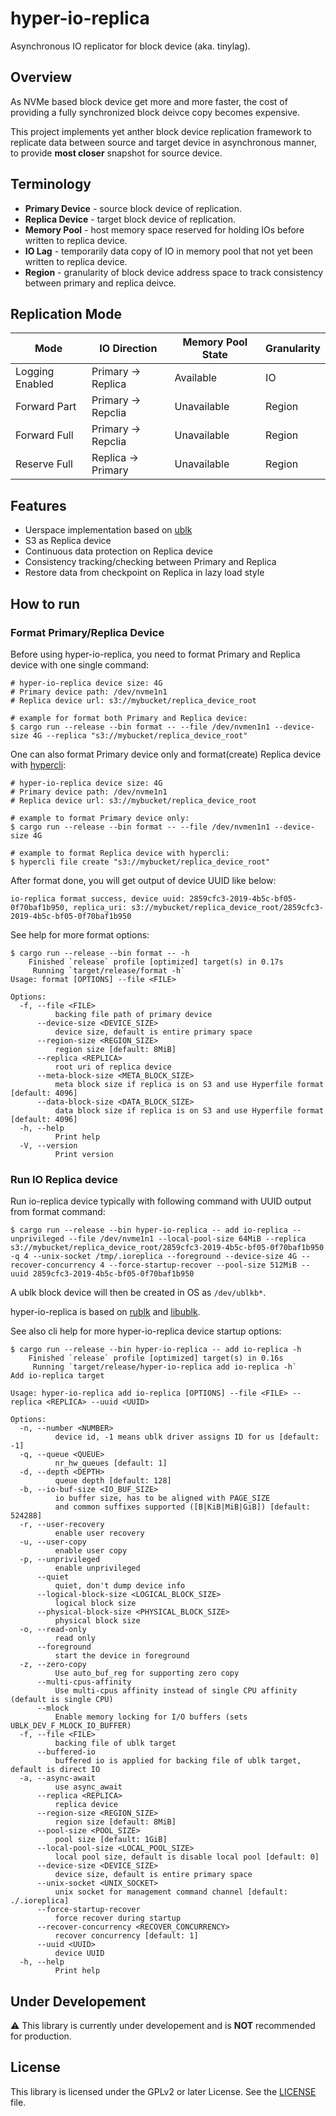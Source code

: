 # hyper-io-replica

Asynchronous IO replicator for block device (aka. tinylag).

## Overview

As NVMe based block device get more and more faster, the cost of providing a fully synchronized block deivce copy becomes expensive.

This project implements yet anther block device replication framework to replicate data between source and target device in asynchronous manner, to provide **most closer** snapshot for source device.

## Terminology

- **Primary Device** - source block device of replication.
- **Replica Device** - target block device of replication.
- **Memory Pool** - host memory space reserved for holding IOs before written to replica device.
- **IO Lag** - temporarily data copy of IO in memory pool that not yet been written to replica device.
- **Region** - granularity of block device address space to track consistency between primary and replica deivce.

## Replication Mode

| Mode | IO Direction | Memory Pool State | Granularity |
| ---- | ---- | ---- | ---- |
| Logging Enabled | Primary -> Replica | Available | IO |
| Forward Part | Primary -> Repclia | Unavailable | Region |
| Forward Full | Primary -> Repclia | Unavailable | Region |
| Reserve Full | Replica -> Primary | Unavailable | Region |

## Features

- Uerspace implementation based on [ublk](https://docs.kernel.org/block/ublk.html)
- S3 as Replica device 
- Continuous data protection on Replica device
- Consistency tracking/checking between Primary and Replica
- Restore data from checkpoint on Replica in lazy load style

## How to run

### Format Primary/Replica Device

Before using hyper-io-replica, you need to format Primary and Replica device with one single command:

```
# hyper-io-replica device size: 4G
# Primary device path: /dev/nvme1n1
# Replica device url: s3://mybucket/replica_device_root

# example for format both Primary and Replica device:
$ cargo run --release --bin format -- --file /dev/nvmen1n1 --device-size 4G --replica "s3://mybucket/replica_device_root"
```

One can also format Primary device only and format(create) Replica device with [hypercli](https://github.com/hyperfile/hypercli):

```
# hyper-io-replica device size: 4G
# Primary device path: /dev/nvme1n1
# Replica device url: s3://mybucket/replica_device_root

# example to format Primary device only:
$ cargo run --release --bin format -- --file /dev/nvmen1n1 --device-size 4G

# example to format Replica device with hypercli:
$ hypercli file create "s3://mybucket/replica_device_root"
```

After format done, you will get output of device UUID like below:

```
io-replica format success, device uuid: 2859cfc3-2019-4b5c-bf05-0f70baf1b950, replica_uri: s3://mybucket/replica_device_root/2859cfc3-2019-4b5c-bf05-0f70baf1b950
```

See help for more format options:

```
$ cargo run --release --bin format -- -h
    Finished `release` profile [optimized] target(s) in 0.17s
     Running `target/release/format -h`
Usage: format [OPTIONS] --file <FILE>

Options:
  -f, --file <FILE>
          backing file path of primary device
      --device-size <DEVICE_SIZE>
          device size, default is entire primary space
      --region-size <REGION_SIZE>
          region size [default: 8MiB]
      --replica <REPLICA>
          root uri of replica device
      --meta-block-size <META_BLOCK_SIZE>
          meta block size if replica is on S3 and use Hyperfile format [default: 4096]
      --data-block-size <DATA_BLOCK_SIZE>
          data block size if replica is on S3 and use Hyperfile format [default: 4096]
  -h, --help
          Print help
  -V, --version
          Print version
```

### Run IO Replica device

Run io-replica device typically with following command with UUID output from format command:

```
$ cargo run --release --bin hyper-io-replica -- add io-replica --unprivileged --file /dev/nvme1n1 --local-pool-size 64MiB --replica s3://mybucket/replica_device_root/2859cfc3-2019-4b5c-bf05-0f70baf1b950 -q 4 --unix-socket /tmp/.ioreplica --foreground --device-size 4G --recover-concurrency 4 --force-startup-recover --pool-size 512MiB --uuid 2859cfc3-2019-4b5c-bf05-0f70baf1b950
```

A ublk block device will then be created in OS as `/dev/ublkb*`.

hyper-io-replica is based on [rublk](https://github.com/ublk-org/rublk) and [libublk](https://github.com/ublk-org/libublk-rs).

See also cli help for more hyper-io-replica device startup options:

```
$ cargo run --release --bin hyper-io-replica -- add io-replica -h
    Finished `release` profile [optimized] target(s) in 0.16s
     Running `target/release/hyper-io-replica add io-replica -h`
Add io-replica target

Usage: hyper-io-replica add io-replica [OPTIONS] --file <FILE> --replica <REPLICA> --uuid <UUID>

Options:
  -n, --number <NUMBER>
          device id, -1 means ublk driver assigns ID for us [default: -1]
  -q, --queue <QUEUE>
          nr_hw_queues [default: 1]
  -d, --depth <DEPTH>
          queue depth [default: 128]
  -b, --io-buf-size <IO_BUF_SIZE>
          io buffer size, has to be aligned with PAGE_SIZE
          and common suffixes supported ([B|KiB|MiB|GiB]) [default: 524288]
  -r, --user-recovery
          enable user recovery
  -u, --user-copy
          enable user copy
  -p, --unprivileged
          enable unprivileged
      --quiet
          quiet, don't dump device info
      --logical-block-size <LOGICAL_BLOCK_SIZE>
          logical block size
      --physical-block-size <PHYSICAL_BLOCK_SIZE>
          physical block size
  -o, --read-only
          read only
      --foreground
          start the device in foreground
  -z, --zero-copy
          Use auto_buf_reg for supporting zero copy
      --multi-cpus-affinity
          Use multi-cpus affinity instead of single CPU affinity (default is single CPU)
      --mlock
          Enable memory locking for I/O buffers (sets UBLK_DEV_F_MLOCK_IO_BUFFER)
  -f, --file <FILE>
          backing file of ublk target
      --buffered-io
          buffered io is applied for backing file of ublk target, default is direct IO
  -a, --async-await
          use async_await
      --replica <REPLICA>
          replica device
      --region-size <REGION_SIZE>
          region size [default: 8MiB]
      --pool-size <POOL_SIZE>
          pool size [default: 1GiB]
      --local-pool-size <LOCAL_POOL_SIZE>
          local pool size, default is disable local pool [default: 0]
      --device-size <DEVICE_SIZE>
          device size, default is entire primary space
      --unix-socket <UNIX_SOCKET>
          unix socket for management command channel [default: ./.ioreplica]
      --force-startup-recover
          force recover during startup
      --recover-concurrency <RECOVER_CONCURRENCY>
          recover concurrency [default: 1]
      --uuid <UUID>
          device UUID
  -h, --help
          Print help
```

## Under Developement

:warning: This library is currently under developement and is **NOT** recommended for production.

## License

This library is licensed under the GPLv2 or later License. See the [LICENSE](LICENSE) file.
